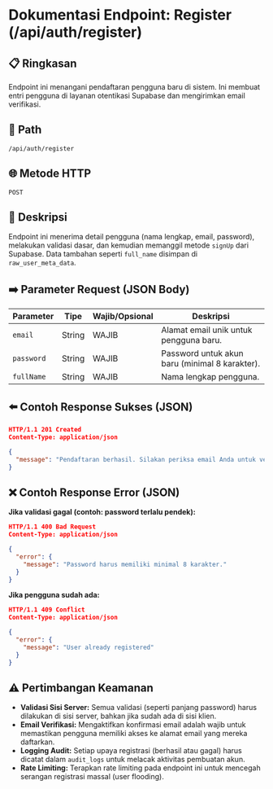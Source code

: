 # Dokumentasi Endpoint: Register (/api/auth/register)

## 📋 Ringkasan

Endpoint ini menangani pendaftaran pengguna baru di sistem. Ini membuat entri pengguna di layanan otentikasi Supabase dan mengirimkan email verifikasi.

## 🔗 Path

`/api/auth/register`

## 🌐 Metode HTTP

`POST`

## 📝 Deskripsi

Endpoint ini menerima detail pengguna (nama lengkap, email, password), melakukan validasi dasar, dan kemudian memanggil metode `signUp` dari Supabase. Data tambahan seperti `full_name` disimpan di `raw_user_meta_data`.

## ➡️ Parameter Request (JSON Body)

| Parameter      | Tipe   | Wajib/Opsional | Deskripsi                               |
|----------------|--------|----------------|-----------------------------------------|
| `email`        | String | WAJIB          | Alamat email unik untuk pengguna baru.    |
| `password`     | String | WAJIB          | Password untuk akun baru (minimal 8 karakter). |
| `fullName`     | String | WAJIB          | Nama lengkap pengguna.                    |

## ⬅️ Contoh Response Sukses (JSON)

```json
HTTP/1.1 201 Created
Content-Type: application/json

{
  "message": "Pendaftaran berhasil. Silakan periksa email Anda untuk verifikasi."
}
```

## ❌ Contoh Response Error (JSON)

**Jika validasi gagal (contoh: password terlalu pendek):**
```json
HTTP/1.1 400 Bad Request
Content-Type: application/json

{
  "error": {
    "message": "Password harus memiliki minimal 8 karakter."
  }
}
```

**Jika pengguna sudah ada:**
```json
HTTP/1.1 409 Conflict
Content-Type: application/json

{
  "error": {
    "message": "User already registered"
  }
}
```

## ⚠️ Pertimbangan Keamanan

*   **Validasi Sisi Server:** Semua validasi (seperti panjang password) harus dilakukan di sisi server, bahkan jika sudah ada di sisi klien.
*   **Email Verifikasi:** Mengaktifkan konfirmasi email adalah wajib untuk memastikan pengguna memiliki akses ke alamat email yang mereka daftarkan.
*   **Logging Audit:** Setiap upaya registrasi (berhasil atau gagal) harus dicatat dalam `audit_logs` untuk melacak aktivitas pembuatan akun.
*   **Rate Limiting:** Terapkan rate limiting pada endpoint ini untuk mencegah serangan registrasi massal (user flooding).
